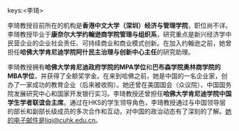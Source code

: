 keys:<李琦>


李琦教授目前所在的机构是**香港中文大学（深圳）经济与管理学院**，职位尚不详。李琦教授毕业于**康奈尔大学约翰逊商学院管理与组织系**，研究重点是新兴经济学中民营企业的企业社会责任、可持续商业和商业模式创新。在加入约翰逊之前，她曾担任**哈佛大学肯尼迪学院阿什民主治理与创新中心主任**的研究助理。

李琦教授拥有**哈佛大学肯尼迪政府学院的MPA学位**和**巴布森学院奥林商学院的MBA学位**，并获得了全额奖学金。在来到哈佛之前，她是中国的一名企业家，创办了一家成功的教育企业（后来被收购）。她还曾在美国国会（众议院）、中国国务院发展研究中心和国家开发银行实习。李琦教授还曾担任**哈佛大学肯尼迪学院中国学生学者联谊会主席**。通过在HKS的学生领导角色，李琦教授通过与中国领导层的部长和副部长级成员的多次合作和互动，对中国的政治动态有了深刻的了解。她的电子邮件是liqi@cuhk.edu.cn。